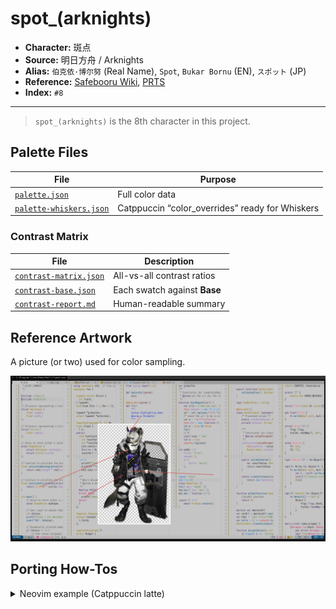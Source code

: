 # spot_(arknights)

- **Character:** 斑点
- **Source:** 明日方舟 / Arknights
- **Alias:** `伯克依·博尔努` (Real Name), `Spot`, `Bukar Bornu` (EN), `スポット` (JP)
- **Reference:** [Safebooru Wiki](<https://safebooru.donmai.us/wiki_pages/spot_(arknights)>), [PRTS](https://prts.wiki/w/%E6%96%91%E7%82%B9)
- **Index:** `#8`

---

> `spot_(arknights)` is the 8th character in this project.

## Palette Files

| File                                                            | Purpose                                         |
| --------------------------------------------------------------- | ----------------------------------------------- |
| [`palette.json`](./palette.json)                                | Full color data                                 |
| [`palette-whiskers.json`](./palette-whiskers.json) | Catppuccin “color_overrides” ready for Whiskers |

### Contrast Matrix

| File                                                         | Description                  |
| ------------------------------------------------------------ | ---------------------------- |
| [`contrast-matrix.json`](./contrast/contrast-matrix.json) | All-vs-all contrast ratios   |
| [`contrast-base.json`](./contrast/contrast-base.json)     | Each swatch against **Base** |
| [`contrast-report.md`](./contrast/contrast-report.md)     | Human-readable summary       |

## Reference Artwork
 
A picture (or two) used for color sampling.
 
![sample](./assets/sample.png)

## Porting How-Tos
 
<details>
<summary>Neovim example (Catppuccin latte)</summary>

```lua
require("catppuccin").setup {
    color_overrides = {
        latte = {
        rosewater= "#DC2E85",
        flamingo = "#E72747",
        pink     = "#E12D69",
        mauve    = "#8C6AAF",
        red      = "#CC3333",
        maroon   = "#7A1F1F",
        peach    = "#B85E05",
        yellow   = "#947400",
        green    = "#528439",
        teal     = "#1937E1",
        sky      = "#0C74E4",
        sapphire = "#0A7EBD",
        blue     = "#007EC2",
        lavender = "#8F63BB",
        text     = "#222222",
        subtext0 = "#1A1A1A",
        subtext1 = "#121212",
        base     = "#C4C4C4",
        mantle   = "#BDBDBD",
        crust    = "#B5B5B5",
        surface0 = "#A6A6A6",
        surface1 = "#969696",
        surface2 = "#878787",
        overlay0 = "#787878",
        overlay1 = "#696969",
        overlay2 = "#595959",
        },
    }
}
```
</details>
